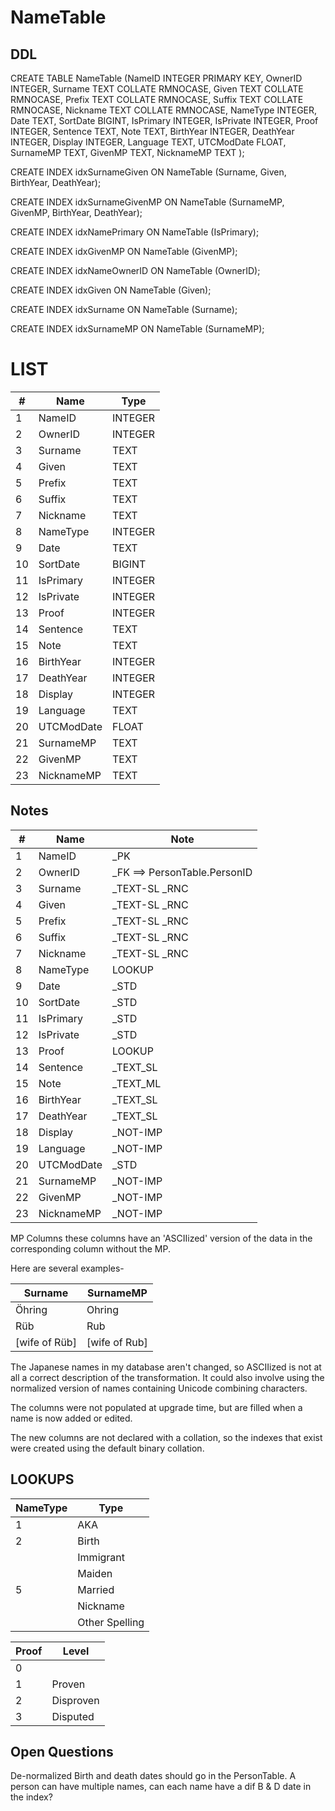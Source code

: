 # NameTable

## DDL

CREATE TABLE NameTable (NameID INTEGER PRIMARY KEY, OwnerID INTEGER, Surname TEXT COLLATE RMNOCASE, Given TEXT COLLATE RMNOCASE, Prefix TEXT COLLATE RMNOCASE, Suffix TEXT COLLATE RMNOCASE, Nickname TEXT COLLATE RMNOCASE, NameType INTEGER, Date TEXT, SortDate BIGINT, IsPrimary INTEGER, IsPrivate INTEGER, Proof INTEGER, Sentence TEXT, Note TEXT, BirthYear INTEGER, DeathYear INTEGER, Display INTEGER, Language TEXT, UTCModDate FLOAT, SurnameMP TEXT, GivenMP TEXT, NicknameMP TEXT );

CREATE INDEX idxSurnameGiven ON NameTable (Surname, Given, BirthYear, DeathYear);

CREATE INDEX idxSurnameGivenMP ON NameTable (SurnameMP, GivenMP, BirthYear, DeathYear);

CREATE INDEX idxNamePrimary ON NameTable (IsPrimary);

CREATE INDEX idxGivenMP ON NameTable (GivenMP);

CREATE INDEX idxNameOwnerID ON NameTable (OwnerID);

CREATE INDEX idxGiven ON NameTable (Given);

CREATE INDEX idxSurname ON NameTable (Surname);

CREATE INDEX idxSurnameMP ON NameTable (SurnameMP);

# LIST

| #  | Name          | Type      |
|----|---------------|-----------|
| 1  | NameID        | INTEGER   |
| 2  | OwnerID       | INTEGER   |
| 3  | Surname       | TEXT      |
| 4  | Given         | TEXT      |
| 5  | Prefix        | TEXT      |
| 6  | Suffix        | TEXT      |
| 7  | Nickname      | TEXT      |
| 8  | NameType      | INTEGER   |
| 9  | Date          | TEXT      |
| 10 | SortDate      | BIGINT    |
| 11 | IsPrimary     | INTEGER   |
| 12 | IsPrivate     | INTEGER   |
| 13 | Proof         | INTEGER   |
| 14 | Sentence      | TEXT      |
| 15 | Note          | TEXT      |
| 16 | BirthYear     | INTEGER   |
| 17 | DeathYear     | INTEGER   |
| 18 | Display       | INTEGER   |
| 19 | Language      | TEXT      |
| 20 | UTCModDate    | FLOAT     |
| 21 | SurnameMP     | TEXT      |
| 22 | GivenMP       | TEXT      |
| 23 | NicknameMP    | TEXT      |

## Notes

| #  | Name          | Note      |
|----|---------------|-----------|
| 1  | NameID        | _PK
| 2  | OwnerID       | _FK ==> PersonTable.PersonID
| 3  | Surname       | _TEXT-SL  _RNC
| 4  | Given         | _TEXT-SL  _RNC
| 5  | Prefix        | _TEXT-SL  _RNC
| 6  | Suffix        | _TEXT-SL  _RNC
| 7  | Nickname      | _TEXT-SL  _RNC
| 8  | NameType      | LOOKUP
| 9  | Date          | _STD
| 10 | SortDate      | _STD
| 11 | IsPrimary     | _STD
| 12 | IsPrivate     | _STD
| 13 | Proof         | LOOKUP
| 14 | Sentence      | _TEXT_SL
| 15 | Note          | _TEXT_ML
| 16 | BirthYear     | _TEXT_SL
| 17 | DeathYear     | _TEXT_SL
| 18 | Display       | _NOT-IMP
| 19 | Language      | _NOT-IMP
| 20 | UTCModDate    | _STD
| 21 | SurnameMP     | _NOT-IMP
| 22 | GivenMP       | _NOT-IMP
| 23 | NicknameMP    | _NOT-IMP


MP Columns
these columns have an 'ASCIIized' version of the data in the corresponding column without the MP.

Here are several examples-

|Surname        |SurnameMP        |
|---------------|-----------------|
|Öhring         |   Ohring
|Rüb            |  Rub
|\[wife of Rüb] |  \[wife of Rub]

The Japanese names in my database aren't changed, so ASCIIized is not at 
all a correct description of the transformation. It could also involve using the normalized version of names containing Unicode combining characters.

The columns were not populated at upgrade time, but are filled when a name is now added or edited.

The new columns are not declared with a collation, so the indexes that exist were created using the default binary collation.

## LOOKUPS

| NameType | Type           |
|----------|----------------|
| 1        | AKA            |
| 2        | Birth          |
|          | Immigrant      |
|          | Maiden         |
| 5        | Married        |
|          | Nickname       |
|          | Other Spelling |


| Proof | Level      |
|-------|------------|
| 0     | <blank>    |
| 1     | Proven     |
| 2     | Disproven  |
| 3     | Disputed   |


## Open Questions
De-normalized Birth and death dates should go in the PersonTable.
A person can have multiple names, can each name have a dif B & D date in the index?



